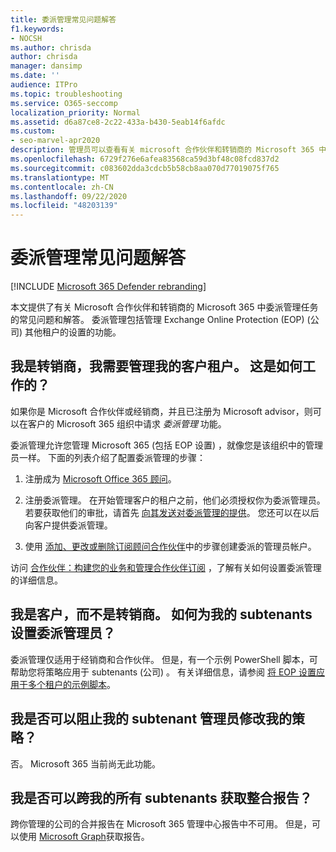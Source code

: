 ```yaml
---
title: 委派管理常见问题解答
f1.keywords:
- NOCSH
ms.author: chrisda
author: chrisda
manager: dansimp
ms.date: ''
audience: ITPro
ms.topic: troubleshooting
ms.service: O365-seccomp
localization_priority: Normal
ms.assetid: d6a87ce8-2c22-433a-b430-5eab14f6afdc
ms.custom:
- seo-marvel-apr2020
description: 管理员可以查看有关 microsoft 合作伙伴和转销商的 Microsoft 365 中委派的管理任务的常见问题和解答。
ms.openlocfilehash: 6729f276e6afea83568ca59d3bf48c08fcd837d2
ms.sourcegitcommit: c083602dda3cdcb5b58cb8aa070d77019075f765
ms.translationtype: MT
ms.contentlocale: zh-CN
ms.lasthandoff: 09/22/2020
ms.locfileid: "48203139"
---
```

# <a name="delegated-administration-faq"></a>委派管理常见问题解答

[!INCLUDE [Microsoft 365 Defender rebranding](../includes/microsoft-defender-for-office.md)]


本文提供了有关 Microsoft 合作伙伴和转销商的 Microsoft 365 中委派管理任务的常见问题和解答。 委派管理包括管理 Exchange Online Protection (EOP)  (公司) 其他租户的设置的功能。

## <a name="im-a-reseller-and-i-need-to-manage-my-customer-tenants-how-does-this-work"></a>我是转销商，我需要管理我的客户租户。 这是如何工作的？

如果你是 Microsoft 合作伙伴或经销商，并且已注册为 Microsoft advisor，则可以在客户的 Microsoft 365 组织中请求 _委派管理_ 功能。

委派管理允许您管理 Microsoft 365 (包括 EOP 设置) ，就像您是该组织中的管理员一样。 下面的列表介绍了配置委派管理的步骤：

1. 注册成为 [Microsoft Office 365 顾问](https://aka.ms/cloudbenefits)。

2. 注册委派管理。 在开始管理客户的租户之前，他们必须授权你为委派管理员。 若要获取他们的审批，请首先 [向其发送对委派管理的提供](https://support.microsoft.com/office/26530dc0-ebba-415b-86b1-b55bc06b073e)。 您还可以在以后向客户提供委派管理。

3. 使用 [添加、更改或删除订阅顾问合作伙伴](https://docs.microsoft.com/microsoft-365/admin/misc/add-partner)中的步骤创建委派的管理员帐户。

访问 [合作伙伴：构建您的业务和管理合作伙伴订阅](https://support.microsoft.com/office/30dd1681-47e0-4cbc-abfe-a222cd111319) ，了解有关如何设置委派管理的详细信息。

## <a name="im-a-customer-not-a-reseller-how-can-set-up-delegated-administrator-for-my-subtenants"></a>我是客户，而不是转销商。 如何为我的 subtenants 设置委派管理员？

委派管理仅适用于经销商和合作伙伴。 但是，有一个示例 PowerShell 脚本，可帮助您将策略应用于 subtenants (公司) 。 有关详细信息，请参阅 [将 EOP 设置应用于多个租户的示例脚本](sample-script-for-applying-eop-settings-to-multiple-tenants.md)。

## <a name="can-i-prevent-my-subtenant-admin-from-modifying-my-policy"></a>我是否可以阻止我的 subtenant 管理员修改我的策略？

否。 Microsoft 365 当前尚无此功能。

## <a name="can-i-get-consolidated-reporting-across-all-of-my-subtenants"></a>我是否可以跨我的所有 subtenants 获取整合报告？

跨你管理的公司的合并报告在 Microsoft 365 管理中心报告中不可用。 但是，可以使用 [Microsoft Graph](https://docs.microsoft.com/graph/overview)获取报告。
